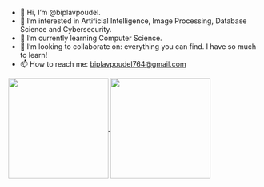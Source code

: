 - 👋 Hi, I’m @biplavpoudel.
- 👀 I’m interested in Artificial Intelligence, Image Processing, Database Science and Cybersecurity.
- 🌱 I’m currently learning Computer Science.
- 💞️ I’m looking to collaborate on: everything you can find. I have so much to learn!
- 📫 How to reach me: biplavpoudel764@gmail.com

<!---
biplavpoudel/biplavpoudel is a ✨ special ✨ repository because its `README.md` (this file) appears on your GitHub profile.
You can click the Preview link to take a look at your changes.
--->
<div class="container">
  <div class="row">
    <a href="https://github.com/anuraghazra/github-readme-stats">
      <img height=200 align="center" src="https://github-readme-stats.vercel.app/api?username=biplavpoudel" />
    </a>
    <a href="https://github.com/anuraghazra/convoychat">
      <img height=200 align="center" src="https://github-readme-stats.vercel.app/api/top-langs?username=biplavpoudel&show_icons=true&layout=compact&card_width=320" />
    </a>
  </div>
</div>
